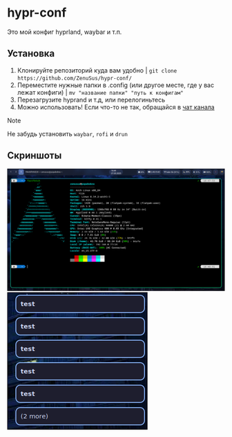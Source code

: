# hypr-conf
Это мой конфиг hyprland, waybar и т.п.

## Установка
1. Клонируйте репозиторий куда вам удобно | `git clone https://github.com/ZenuSus/hypr-conf/`
2. Переместите нужные папки в .config (или другое месте, где у вас лежат конфиги) | `mv "название папки" "путь к конфигам"`
3. Перезагрузите hyprand и т.д, или перелогиньтесь
4. Можно использовать! Если что-то не так, обращайся в [чат канала](https://t.me/zenusuoff)

> [!NOTE]
> Не забудь установить `waybar`, `rofi` и `drun`

## Скриншоты
![Скриншот 1](/screenshots/1.png)
![Скриншот 2](/screenshots/2.png)
